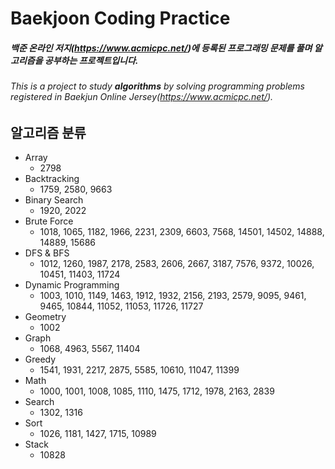 # Baekjoon Coding Practice
##### 백준 온라인 저지(https://www.acmicpc.net/)에 등록된 프로그래밍 문제를 풀며 **알고리즘**을 공부하는 프로젝트입니다.
###### This is a project to study **algorithms** by solving programming problems registered in Baekjun Online Jersey(https://www.acmicpc.net/).


## 알고리즘 분류
* Array
  * 2798
* Backtracking
  * 1759, 2580, 9663
* Binary Search
  * 1920, 2022
* Brute Force
  * 1018, 1065, 1182, 1966, 2231, 2309, 6603, 7568, 14501, 14502, 14888, 14889, 15686
* DFS & BFS
  * 1012, 1260, 1987, 2178, 2583, 2606, 2667, 3187, 7576, 9372, 10026, 10451, 11403, 11724
* Dynamic Programming
  * 1003, 1010, 1149, 1463, 1912, 1932, 2156, 2193, 2579, 9095, 9461, 9465, 10844, 11052, 11053, 11726, 11727
* Geometry
  * 1002
* Graph
  * 1068, 4963, 5567, 11404
* Greedy
  * 1541, 1931, 2217, 2875, 5585, 10610, 11047, 11399
* Math
  * 1000, 1001, 1008, 1085, 1110, 1475, 1712, 1978, 2163, 2839
* Search
  * 1302, 1316
* Sort
  * 1026, 1181, 1427, 1715, 10989
* Stack
  * 10828
